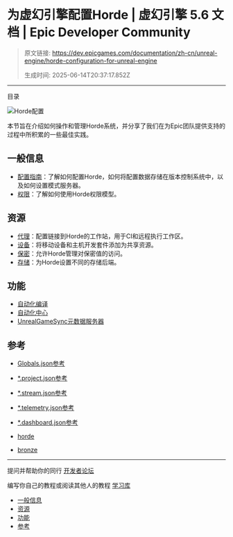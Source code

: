 # 为虚幻引擎配置Horde | 虚幻引擎 5.6 文档 | Epic Developer Community

> 原文链接: https://dev.epicgames.com/documentation/zh-cn/unreal-engine/horde-configuration-for-unreal-engine
> 
> 生成时间: 2025-06-14T20:37:17.852Z

---

目录

![Horde配置](https://dev.epicgames.com/community/api/documentation/image/2dfa439a-2b88-426a-b1a2-aa5686fc031b?resizing_type=fill&width=1920&height=335)

本节旨在介绍如何操作和管理Horde系统，并分享了我们在为Epic团队提供支持的过程中所积累的一些最佳实践。

## 一般信息

-   [配置指南](/documentation/zh-cn/unreal-engine/horde-orientation-for-unreal-engine)：了解如何配置Horde，如何将配置数据存储在版本控制系统中，以及如何设置模式服务器。
-   [权限](/documentation/zh-cn/unreal-engine/horde-permissions-for-unreal-engine)：了解如何使用Horde权限模型。

## 资源

-   [代理](/documentation/zh-cn/unreal-engine/horde-agents-for-unreal-engine)：配置链接到Horde的工作站，用于CI和远程执行工作区。
-   [设备](/documentation/zh-cn/unreal-engine/horde-devices-for-unreal-engine)：将移动设备和主机开发套件添加为共享资源。
-   [保密](/documentation/zh-cn/unreal-engine/horde-secrets-for-unreal-engine)：允许Horde管理对保密值的访问。
-   [存储](/documentation/zh-cn/unreal-engine/horde-storage-configuration-for-unreal-engine)：为Horde设置不同的存储后端。

## 功能

-   [自动化编译](/documentation/zh-cn/unreal-engine/horde-build-automation-for-unreal-engine)
-   [自动化中心](/documentation/zh-cn/unreal-engine/horde-automation-hub-for-unreal-engine)
-   [UnrealGameSync元数据服务器](/documentation/zh-cn/unreal-engine/horde-and-unrealgamesync-metadata-server-for-unreal-engine)

## 参考

-   [Globals.json参考](/documentation/zh-cn/unreal-engine/horde-schema-for-unreal-engine#globals)
-   [\*.project.json参考](/documentation/zh-cn/unreal-engine/horde-schema-for-unreal-engine#projects)
-   [\*.stream.json参考](/documentation/zh-cn/unreal-engine/horde-schema-for-unreal-engine#streams)
-   [\*.telemetry.json参考](/documentation/zh-cn/unreal-engine/horde-schema-for-unreal-engine#telemetry)
-   [\*.dashboard.json参考](/documentation/zh-cn/unreal-engine/horde-schema-for-unreal-engine#dashboard)

-   [horde](https://dev.epicgames.com/community/search?query=horde)
-   [bronze](https://dev.epicgames.com/community/search?query=bronze)

* * *

提问并帮助你的同行 [开发者论坛](https://forums.unrealengine.com/categories?tag=unreal-engine)

编写你自己的教程或阅读其他人的教程 [学习库](https://dev.epicgames.com/community/unreal-engine/learning)

-   [一般信息](/documentation/zh-cn/unreal-engine/horde-configuration-for-unreal-engine#%E4%B8%80%E8%88%AC%E4%BF%A1%E6%81%AF)
-   [资源](/documentation/zh-cn/unreal-engine/horde-configuration-for-unreal-engine#%E8%B5%84%E6%BA%90)
-   [功能](/documentation/zh-cn/unreal-engine/horde-configuration-for-unreal-engine#%E5%8A%9F%E8%83%BD)
-   [参考](/documentation/zh-cn/unreal-engine/horde-configuration-for-unreal-engine#%E5%8F%82%E8%80%83)